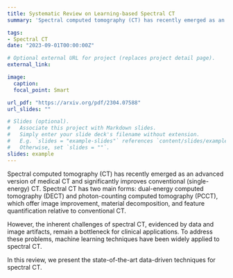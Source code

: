 ```yaml
---
title: Systematic Review on Learning-based Spectral CT
summary: 'Spectral computed tomography (CT) has recently emerged as an advanced version of medical CT and significantly improves conventional (single-energy) CT. Spectral CT offers image improvement, material decomposition, and feature quantification relative to conventional CT.'

tags:
- Spectral CT
date: "2023-09-01T00:00:00Z"

# Optional external URL for project (replaces project detail page).
external_link: 

image:
  caption: 
  focal_point: Smart

url_pdf: "https://arxiv.org/pdf/2304.07588"
url_slides: ""

# Slides (optional).
#   Associate this project with Markdown slides.
#   Simply enter your slide deck's filename without extension.
#   E.g. `slides = "example-slides"` references `content/slides/example-slides.md`.
#   Otherwise, set `slides = ""`.
slides: example
---
```


Spectral computed tomography (CT) has recently emerged as an advanced version of medical CT and significantly improves conventional (single-energy) CT. Spectral CT has two main forms: dual-energy computed tomography (DECT) and photon-counting computed tomography (PCCT), which offer image improvement, material decomposition, and feature quantification relative to conventional CT. 

However, the inherent challenges of spectral CT, evidenced by data and image artifacts, remain a bottleneck for clinical applications. To address these problems, machine learning techniques have been widely applied to spectral CT. 

In this review, we present the state-of-the-art data-driven techniques for spectral CT.